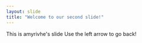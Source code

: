 ```yaml
---
layout: slide
title: "Welcome to our second slide!"
---
```

This is amyrivhe's slide
Use the left arrow to go back!